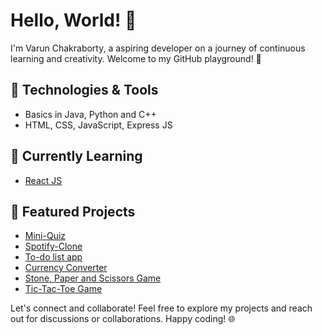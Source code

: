 # Hello, World! 👋

I'm Varun Chakraborty, a aspiring developer on a journey of continuous learning and creativity. Welcome to my GitHub playground! 🚀

## 🔧 Technologies & Tools
- Basics in Java, Python and C++
- HTML, CSS, JavaScript, Express JS

## 🌱 Currently Learning
- [React JS](https://github.com/facebook/react)

## 🚀 Featured Projects
- [Mini-Quiz](https://github.com/Varun-Chakraborty/Mini-Quiz)
- [Spotify-Clone](https://github.com/Varun-Chakraborty/project-spotify-clone)
- [To-do list app](https://github.com/Varun-Chakraborty/mini-project-todo-list)
- [Currency Converter](https://github.com/Varun-Chakraborty/mini-project-currency-converter)
- [Stone, Paper and Scissors Game](https://github.com/Varun-Chakraborty/mini-project-stone-paper-scissors)
- [Tic-Tac-Toe Game](https://github.com/Varun-Chakraborty/mini-project-tic-tac-toe)

Let's connect and collaborate! Feel free to explore my projects and reach out for discussions or collaborations. Happy coding! 🌐
